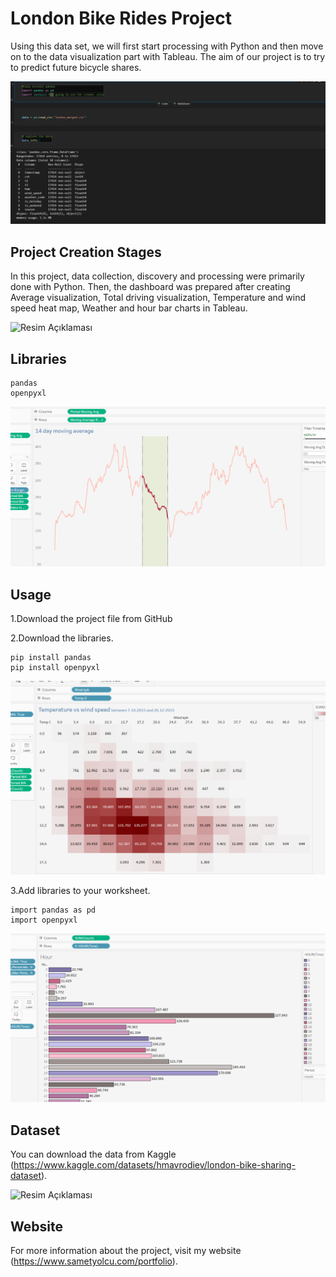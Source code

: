 # London Bike Rides Project

Using this data set, we will first start processing with Python and then move on to the data visualization part with Tableau. The aim of our project is to try to predict future bicycle shares.

![Resim Açıklaması](python.png)

## Project Creation Stages

In this project, data collection, discovery and processing were primarily done with Python. Then, the dashboard was prepared after creating Average visualization, Total driving visualization, Temperature and wind speed heat map, Weather and hour bar charts in Tableau.

![Resim Açıklaması](pythonn.pngpng)

## Libraries

    pandas 
    openpyxl

![Resim Açıklaması](tableauaverage.png)

## Usage

1.Download the project file from GitHub

2.Download the libraries.

    pip install pandas 
    pip install openpyxl

![Resim Açıklaması](tableauheatmap.png)

3.Add libraries to your worksheet.

    import pandas as pd
    import openpyxl

![Resim Açıklaması](tableauhour.png)

## Dataset

You can download the data from Kaggle (https://www.kaggle.com/datasets/hmavrodiev/london-bike-sharing-dataset).

![Resim Açıklaması](dashboard.pngpng)

## Website

For more information about the project, visit my website (https://www.sametyolcu.com/portfolio).